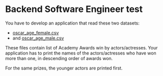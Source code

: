 # Backend Software Engineer test

You have to develop an application that read these two datasets:

- [oscar_age_female.csv](src/main/resources/oscar_age_female.csv)
- and [oscar_age_male.csv](src/main/resources/oscar_age_male.csv)

These files contain list of Academy Awards win by actors/actresses.
Your application has to print the names of the actors/actresses
who have won more than one, in descending order of awards won.

For the same prizes, the younger actors are printed first.
